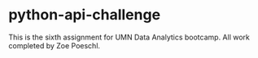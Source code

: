 # python-api-challenge
This is the sixth assignment for UMN Data Analytics bootcamp. All work completed by Zoe Poeschl.
